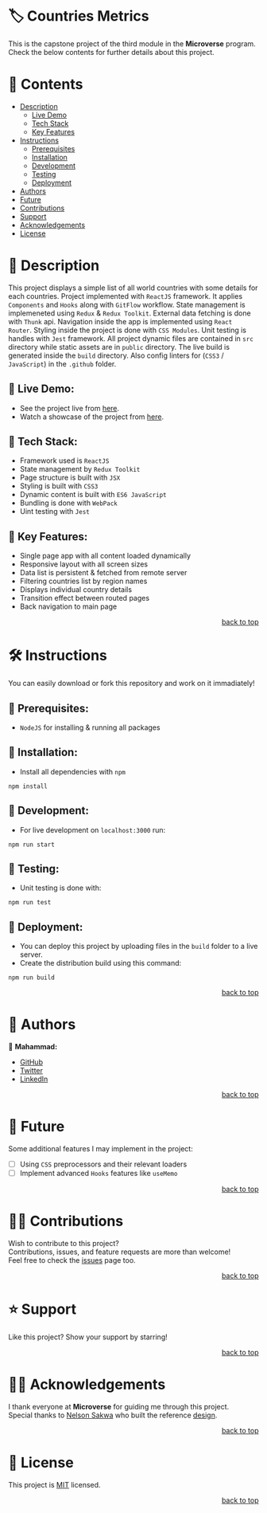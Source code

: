 <a name="title"></a>

<!-- TITLE -->

# 🏷️ Countries Metrics

This is the capstone project of the third module in the **Microverse** program.
<br/>
Check the below contents for further details about this project.

<!-- CONTENTS -->

# 📗 Contents

- [Description](#description)
  - [Live Demo](#description)
  - [Tech Stack](#description)
  - [Key Features](#description)
- [Instructions](#instructions)
  - [Prerequisites](#instructions)
  - [Installation](#instructions)
  - [Development](#instructions)
  - [Testing](#instructions)
  - [Deployment](#instructions)
- [Authors](#authors)
- [Future](#future)
- [Contributions](#contributions)
- [Support](#support)
- [Acknowledgements](#acknowledgements)
- [License](#license)

<!-- DESCRIPTION -->

<a name="description"></a>

# 📖 Description

This project displays a simple list of all world countries with some details for each countries.
Project implemented with `ReactJS` framework.
It applies `Components` and `Hooks` along with `GitFlow` workflow.
State management is implemeneted using `Redux` & `Redux Toolkit`.
External data fetching is done with `Thunk` api.
Navigation inside the app is implemented using `React Router`.
Styling inside the project is done with `CSS Modules`.
Unit testing is handles with `Jest` framework.
All project dynamic files are contained in `src` directory while static assets are in `public` directory.
The live build is generated inside the `build` directory.
Also config linters for (`CSS3` / `JavaScript`) in the `.github` folder.

## 📌 **Live Demo:**
- See the project live from [here](https://countries-metrics-rstm.onrender.com).
- Watch a showcase of the project from [here](https://www.loom.com/share/fa94a1baa90d4f2e888c1ee90f244e6d?sid=f50ac970-62c1-49d5-aa31-76a6c4298587).  

## 📌 **Tech Stack:**
- Framework used is `ReactJS`
- State management by `Redux Toolkit`
- Page structure is built with `JSX`
- Styling is built with `CSS3`
- Dynamic content is built with `ES6 JavaScript`
- Bundling is done with `WebPack`
- Uint testing with `Jest`

## 📌 **Key Features:**
- Single page app with all content loaded dynamically
- Responsive layout with all screen sizes
- Data list is persistent & fetched from remote server
- Filtering countries list by region names
- Displays individual country details
- Transition effect between routed pages
- Back navigation to main page
 
<p align="right"><a href="#title">back to top</a></p>

<!-- INSTRUCTIONS -->

<a name="instructions"></a>

# 🛠️ Instructions

You can easily download or fork this repository and work on it immadiately!

## 📌 **Prerequisites:**
- `NodeJS` for installing & running all packages

## 📌 **Installation:**
- Install all dependencies with `npm`
```
npm install
```

## 📌 **Development:**
- For live development on `localhost:3000` run:
```
npm run start
```

## 📌 **Testing:**
- Unit testing is done with:
```
npm run test
```

## 📌 **Deployment:**
- You can deploy this project by uploading files in the `build` folder to a live server.
- Create the distribution build using this command:
```
npm run build
```

<p align="right"><a href="#title">back to top</a></p>

<!-- AUTHORS -->

<a name="authors"></a>

# 👥 Authors

📌 **Mahammad:**
- [GitHub](https://github.com/mahammad-mostafa)
- [Twitter](https://twitter.com/mahammad_mostfa)
- [LinkedIn](https://linkedin.com/in/mahammad-mostafa)

<p align="right"><a href="#title">back to top</a></p>

<!-- FUTURE -->

<a name="future"></a>

# 🔭 Future

Some additional features I may implement in the project:
- [ ] Using `CSS` preprocessors and their relevant loaders
- [ ] Implement advanced `Hooks` features like `useMemo`

<p align="right"><a href="#title">back to top</a></p>

<!-- CONTRIBUTIONS -->

<a name="contributions"></a>

# 🤝🏻 Contributions

Wish to contribute to this project?
<br/>
Contributions, issues, and feature requests are more than welcome!
<br/>
Feel free to check the [issues](../../issues) page too.

<p align="right"><a href="#title">back to top</a></p>

<!-- SUPPORT -->

<a name="support"></a>

# ⭐️ Support

Like this project? Show your support by starring!

<p align="right"><a href="#title">back to top</a></p>

<!-- ACKNOWLEDGEMENTS -->

<a name="acknowledgements"></a>

# 🙏🏻 Acknowledgements

I thank everyone at **Microverse** for guiding me through this project.
<br/>
Special thanks to [Nelson Sakwa](https://www.behance.net/sakwadesignstudio) who built the reference [design](https://www.behance.net/gallery/31579789/Ballhead-App-(Free-PSDs)).

<p align="right"><a href="#title">back to top</a></p>

<!-- LICENSE -->

<a name="license"></a>

# 📝 License

This project is [MIT](LICENSE.md) licensed.

<p align="right"><a href="#title">back to top</a></p>
